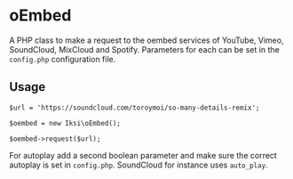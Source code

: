 # oEmbed

A PHP class to make a request to the oembed services of YouTube, Vimeo, SoundCloud, MixCloud and Spotify. Parameters for each can be set in the `config.php` configuration file.

## Usage

````
$url = 'https://soundcloud.com/toroymoi/so-many-details-remix';

$oembed = new Iksi\oEmbed();

$oembed->request($url);
````

For autoplay add a second boolean parameter and make sure the correct autoplay is set in `config.php`. SoundCloud for instance uses `auto_play`.
